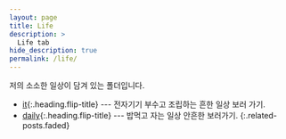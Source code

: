 ```yaml
---
layout: page
title: Life
description: >
  Life tab
hide_description: true
permalink: /life/
---
```


저의 소소한 일상이 담겨 있는 폴더입니다.

* [it]{:.heading.flip-title} --- 전자기기 부수고 조립하는 흔한 일상 보러 가기.
* [daily]{:.heading.flip-title} --- 밥먹고 자는 일상 안흔한 보러가기.
{:.related-posts.faded}

[it]: it/
[daily]: daily/